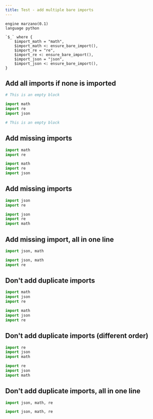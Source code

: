 ```yaml
---
title: Test - add multiple bare imports
---
```


```grit
engine marzano(0.1)
language python

`$_` where {
    $import_math = "math",
    $import_math <: ensure_bare_import(),
    $import_re = "re",
    $import_re <: ensure_bare_import(),
    $import_json = "json",
    $import_json <: ensure_bare_import(),
}

```

## Add all imports if none is imported

```python
# This is an empty block
```

```python
import math
import re
import json

# This is an empty block
```

## Add missing imports

```python
import math
import re
```

```python
import math
import re
import json
```

## Add missing imports

```python
import json
import re
```

```python
import json
import re
import math
```

## Add missing import, all in one line

```python
import json, math
```

```python
import json, math
import re
```

## Don't add duplicate imports

```python
import math
import json
import re
```

```python
import math
import json
import re
```

## Don't add duplicate imports (different order)

```python
import re
import json
import math
```

```python
import re
import json
import math
```

## Don't add duplicate imports, all in one line

```python
import json, math, re
```

```python
import json, math, re
```
